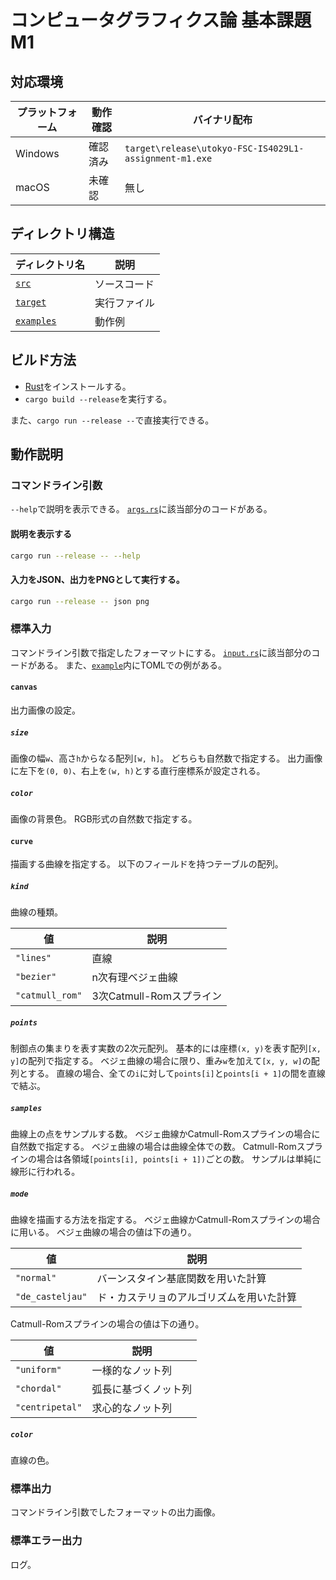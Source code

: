 # コンピュータグラフィクス論 基本課題M1

## 対応環境

| プラットフォーム | 動作確認 | バイナリ配布 |
| - | - | - |
| Windows | 確認済み | `target\release\utokyo-FSC-IS4029L1-assignment-m1.exe` |
| macOS | 未確認 | 無し |

## ディレクトリ構造

| ディレクトリ名 | 説明 |
| - | - |
| [`src`](src) | ソースコード |
| [`target`](target) | 実行ファイル |
| [`examples`](examples) | 動作例 |

## ビルド方法 

+ [Rust](https://www.rust-lang.org/ja)をインストールする。
+ `cargo build --release`を実行する。

また、`cargo run --release --`で直接実行できる。

## 動作説明

### コマンドライン引数

`--help`で説明を表示できる。
[`args.rs`](src/args.rs)に該当部分のコードがある。

#### 説明を表示する

```sh
cargo run --release -- --help
```

#### 入力をJSON、出力をPNGとして実行する。

```sh
cargo run --release -- json png
```

### 標準入力

コマンドライン引数で指定したフォーマットにする。
[`input.rs`](src/input.rs)に該当部分のコードがある。
また、[`example`](example)内にTOMLでの例がある。

#### `canvas`

出力画像の設定。

##### `size`

画像の幅`w`、高さ`h`からなる配列`[w, h]`。
どちらも自然数で指定する。
出力画像に左下を`(0, 0)`、右上を`(w, h)`とする直行座標系が設定される。

##### `color`

画像の背景色。
RGB形式の自然数で指定する。

#### `curve`

描画する曲線を指定する。
以下のフィールドを持つテーブルの配列。

##### `kind`

曲線の種類。

| 値 | 説明 |
| - | - |
| `"lines"` | 直線 |
| `"bezier"` | n次有理ベジェ曲線 |
| `"catmull_rom"` | 3次Catmull-Romスプライン |

##### `points`

制御点の集まりを表す実数の2次元配列。
基本的には座標`(x, y)`を表す配列`[x, y]`の配列で指定する。
ベジェ曲線の場合に限り、重み`w`を加えて`[x, y, w]`の配列とする。
直線の場合、全ての`i`に対して`points[i]`と`points[i + 1]`の間を直線で結ぶ。

##### `samples`

曲線上の点をサンプルする数。
ベジェ曲線かCatmull-Romスプラインの場合に自然数で指定する。
ベジェ曲線の場合は曲線全体での数。
Catmull-Romスプラインの場合は各領域`[points[i], points[i + 1])`ごとの数。
サンプルは単純に線形に行われる。

##### `mode`

曲線を描画する方法を指定する。
ベジェ曲線かCatmull-Romスプラインの場合に用いる。
ベジェ曲線の場合の値は下の通り。

| 値 | 説明 |
| - | - |
| `"normal"` | バーンスタイン基底関数を用いた計算 |
| `"de_casteljau"` | ド・カステリョのアルゴリズムを用いた計算 |

Catmull-Romスプラインの場合の値は下の通り。

| 値 | 説明 |
| - | - |
| `"uniform"` | 一様的なノット列 |
| `"chordal"` | 弧長に基づくノット列 |
| `"centripetal"` | 求心的なノット列 |

##### `color`

直線の色。

### 標準出力

コマンドライン引数でしたフォーマットの出力画像。

### 標準エラー出力

ログ。

